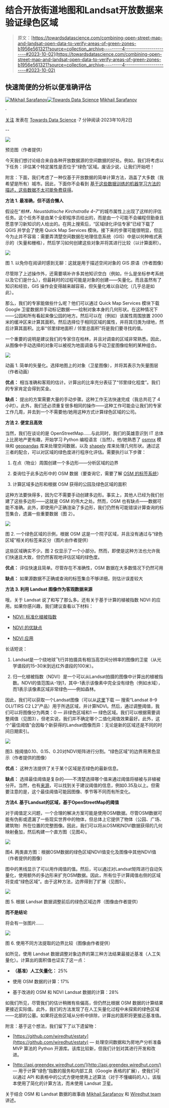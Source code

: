# 结合开放街道地图和Landsat开放数据来验证绿色区域

> 原文：[https://towardsdatascience.com/combining-open-street-map-and-landsat-open-data-to-verify-areas-of-green-zones-b1956e561321?source=collection_archive---------4-----------------------#2023-10-02](https://towardsdatascience.com/combining-open-street-map-and-landsat-open-data-to-verify-areas-of-green-zones-b1956e561321?source=collection_archive---------4-----------------------#2023-10-02)

## 快速简便的分析以便准确评估

[](https://medium.com/@mik.sarafanov?source=post_page-----b1956e561321--------------------------------)[![Mikhail Sarafanov](../Images/88869a3c6f664785c90539dd7aab6d74.png)](https://medium.com/@mik.sarafanov?source=post_page-----b1956e561321--------------------------------)[](https://towardsdatascience.com/?source=post_page-----b1956e561321--------------------------------)[![Towards Data Science](../Images/a6ff2676ffcc0c7aad8aaf1d79379785.png)](https://towardsdatascience.com/?source=post_page-----b1956e561321--------------------------------) [Mikhail Sarafanov](https://medium.com/@mik.sarafanov?source=post_page-----b1956e561321--------------------------------)

·

[关注](https://medium.com/m/signin?actionUrl=https%3A%2F%2Fmedium.com%2F_%2Fsubscribe%2Fuser%2F209c78c40898&operation=register&redirect=https%3A%2F%2Ftowardsdatascience.com%2Fcombining-open-street-map-and-landsat-open-data-to-verify-areas-of-green-zones-b1956e561321&user=Mikhail+Sarafanov&userId=209c78c40898&source=post_page-209c78c40898----b1956e561321---------------------post_header-----------) 发表在 [Towards Data Science](https://towardsdatascience.com/?source=post_page-----b1956e561321--------------------------------) ·7 分钟阅读·2023年10月2日[](https://medium.com/m/signin?actionUrl=https%3A%2F%2Fmedium.com%2F_%2Fvote%2Ftowards-data-science%2Fb1956e561321&operation=register&redirect=https%3A%2F%2Ftowardsdatascience.com%2Fcombining-open-street-map-and-landsat-open-data-to-verify-areas-of-green-zones-b1956e561321&user=Mikhail+Sarafanov&userId=209c78c40898&source=-----b1956e561321---------------------clap_footer-----------)

--

[](https://medium.com/m/signin?actionUrl=https%3A%2F%2Fmedium.com%2F_%2Fbookmark%2Fp%2Fb1956e561321&operation=register&redirect=https%3A%2F%2Ftowardsdatascience.com%2Fcombining-open-street-map-and-landsat-open-data-to-verify-areas-of-green-zones-b1956e561321&source=-----b1956e561321---------------------bookmark_footer-----------)![](../Images/b24f6f438be853dba67cd6596a75981e.png)

预览图（作者提供）

今天我们想讨论结合来自各种开放数据源的空间数据的好处。例如，我们将考虑以下任务：评估某个特定属性是否位于“绿色”区域。废话少说，让我们开始吧！

附言：下面，我们考虑了一种仅基于开放数据的简单计算方法，涵盖了大多数（我希望是所有）城市。因此，下面你不会看到 [基于这些数据训练的机器学习方法的描述，这些数据不太可能免费获得](https://www.mdpi.com/2072-4292/12/18/3017)。

**方法 1\. 最准确，但不适合懒人**

假设在“*柏林，Neustädtische Kirchstraße 4–7*”的城市属性上出现了这样的评估任务。这个任务不是由某个全职程序员给出的，而是由一个可能不会编程但勤奋且愿意学习新知识的人给出的。在网上搜索后，“区域绿化评估专家”已经下载了 QGIS 并学会了使用 Quick Map Services 模块。接下来的步骤可能很明显，但迄今为止并不容易：需要弄清楚空间数据在地理信息系统（GIS）中是以何种格式表示的（矢量和栅格），然后学习如何创建这些对象并将其进行比较（以计算面积）。

![](../Images/ee2543df8da252e01b0b6ad7052f95b4.png)

图 1\. 以免你在阅读时感到无聊：这就是用于描述空间对象的 GIS 原语（作者图像）

尽管除了上述操作外，还需要填补许多其他知识空白（例如，什么是坐标参考系统以及它们是什么），但最耗时的过程可能是对象的创建——矢量化。而且虽然有了知识和经验，GIS 操作会变得越来越容易，但矢量化难以自动化（几乎总是如此）。

那么，我们的专家能做些什么呢？他们可以通过 Quick Map Services 模块下载 Google 卫星数据并手动标记数据——绘制对象本身的几何形状。在这种情况下——公园和所有看起来像公园的地方。然后可以在（例如）该属性周围放置 2000 米的缓冲区来计算其面积。然后选择位于相同区域的属性，并将其归类为绿地，然后计算其面积。比率“邻里绿地面积 / 邻里总面积”将是我们要寻找的值。

一个重要的说明是建议我们的专家住在柏林，并且对调查的区域非常熟悉。因此，从图像中手动选择的对象可以被视为地面调查与手动卫星图像绘制的某种组合。

![](../Images/50871188ad2a3988e23a70e9131f057a.png)

动画 1\. 简单的矢量化。选择地图上的对象（卫星图像），并将其表示为矢量图层（作者动画）

**优点：** 相当准确和客观的估计。计算出的比率充分表征了“邻里绿化程度”。我们的专家肯定会得到奖金。

**缺点：** 提出的方案需要大量的手动步骤。这种工作无法快速完成（我总共花了 4 小时）。此外，我们还必须重复很多相同的操作——这种工作可能会让我们的专家工作几周，并去到一个不需要他/她用这种方式计算绿色区域的公司。

**方法 2. 便宜且高效**

当然，我们在谈论的是 OpenStreetMap……与此同时，我们的英雄意识到 IT 总体上比房地产更有趣，开始学习 Python 编程语言（当然）。他/她熟悉了 [osmnx](https://osmnx.readthedocs.io/en/stable/) 模块和 [geopandas](https://geopandas.org/en/stable/) 库来处理空间数据，以及 [shapely](https://shapely.readthedocs.io/en/stable/manual.html) 库来处理几何形状。通过这三者的配合，可以对区域的绿色度进行程序化评估。需要执行以下步骤：

1.  在点（物业）周围创建一个多边形——分析区域的边界

1.  查询位于此多边形中的 OSM 数据（要查询它，需要了解 [OSM 的标签系统](https://wiki.openstreetmap.org/wiki/Tags)）

1.  计算区域多边形和根据 OSM 获得的公园及绿色区域的面积

这种方法要快得多，因为它不需要手动创建多边形。事实上，其他人已经为我们创建了这些多边形——这就是 OSM 的伟大之处。然而，OSM 也有缺点——数据可能不准确。此外，即使用户正确渲染了多边形，我们仍然有可能错误计算查询的标签集合，遗漏一些重要数据（图 2）。

![](../Images/78023f6fce264d1330d0eeffb898cb39.png)

图 2. 一个绿色区域的示例，根据 OSM 这是一个院子区域，并且没有通过与“绿色区域”相关的标签来区分（图片由作者提供）

这些区域确实不少。图 2 仅显示了一个小部分。然而，即使是这种方法也允许我们快速且大致，但仍然客观地评估区域的绿色度。

**优点：** 评估快速且简单。尽管存在不准确性，OSM 数据在大多数情况下仍然可用

**缺点：** 如果源数据不正确或查询的标签集合不够详细，则估计误差较大

**方法 3. 利用 Landsat 图像作为客观数据来源**

哦，关于 Landsat 说了和写了那么多。还有关于基于计算的植被指数 NDVI 的应用。如果你感兴趣，我们建议查看以下材料：

+   [NDVI: 标准化植被指数](https://gisgeography.com/ndvi-normalized-difference-vegetation-index/)

+   [NDVI 的优缺点](https://naxsolutions.com/en/agriculture-precision-dictionary/ndvi-pros-cons/)

+   [NDVI 应用](https://www.cropin.com/blogs/ndvi-normalized-difference-vegetation-index)

长话短说：

1.  Landsat是一个绕地球飞行并拍摄具有相当高空间分辨率的图像的卫星（从光学谱段的15–30米到远红外谱段的100米）。

1.  归一化植被指数（NDVI）是一个可以从Landsat拍摄的图像中计算出的植被指数。NDVI的值范围从-1到1，其中-1表示该像素中完全没有绿色（例如水域），而1表示该像素区域非常绿色——例如森林。

因此，我们可以获取一个Landsat图像（可以从[这里](https://earthexplorer.usgs.gov/)下载 — 搜索“Landsat 8–9 OLI/TIRS C2 L2”产品）用于所选区域，并计算NDVI。然后，通过调整阈值，我们可以将图像分为两类：0 — 非绿色区域和1 — 绿色区域。我们可以根据需要调整阈值（见图3），但老实说，我们并不确定哪个二值化阈值效果最好。此外，这个“最佳阈值”会因每个新获得的Landsat图像而异：无论是新的区域还是不同的时间日期索引。

![](../Images/bb8dc0274b2403e3d7ad1255e31c86cf.png)

图3\. 按阈值0.10、0.15、0.20对NDVI矩阵进行分割。“绿色区域”的边界用黑色显示（作者提供的图像）

**优点：** 这种方法提供了关于某个区域是否绿色的最新信息。

**缺点：** 选择最佳阈值是复杂的——不清楚选择哪个值来通过阈值将植被与非植被分开。当然，也有[来源](https://www.researchgate.net/publication/351832336_Vegetation_Change_Analysis_using_Normalized_Difference_Vegetation_Index_and_Land_Surface_Temperature_in_Greater_Gir_Landscape)，可以找到关于建议阈值的信息，例如0.35及以上。但需要注意的是，这个最佳阈值可能因图像、季节等不同而有所变化。

**方法4\. 基于Landsat的区域，基于OpenStreetMap的阈值**

对于阈值定义问题，一个合理的解决方案可能是使用OSM数据。尽管OSM数据可能有伪影或遗漏了一些现实世界中的物体，但总体上它提供了物体（公园、广场、建筑物）所在位置的完整图像。因此，我们可以将从OSM和NDVI数据获得的几何映射叠加，然后构建一个直方图（见图4）。

![](../Images/aac4576052e284e2cc92740d271d01a6.png)

图4\. 两类直方图：根据OSM数据的绿色区域NDVI值变化及图像中其他NDVI值（作者提供的图像）

图中的黑线显示了可以用作阈值的值。然后，可以通过对Landsat矩阵进行自动矢量化，使用额外的多边形来扩充OSM数据。因此，所有位于计算阈值右侧的区域将变成“绿色区域”。由于这种方法，边界得到了扩展（见图5）。

![](../Images/b635c05866f08163bcc841b84273b72e.png)

图 5\. 根据 Landsat 数据调整前后的绿色区域边界（图像由作者提供）

**而不是结论**

将会有一张图片……

![](../Images/9f61339b293ddbe581d1a0cb9736fe23.png)

图 6\. 使用不同方法提取的边界比较（图像由作者提供）

如所见，使用 Landsat 数据调整对象边界的第三种方法结果最接近基准（人工矢量化）。计算出的面积值也证实了这一点：

+   **（基准）人工矢量化：** 25%

+   使用 OSM 数据的计算：17%

+   基于改进的 OSM 和 NDVI Landsat 数据的计算：28%

如我们所见，尽管我们的估计稍微有些偏高，但仍然比根据 OSM 数据的计算结果更接近实际值。此外，我们的方法发现了在人工矢量化过程中未探索的绿色区域——北部的公墓。如果将这些区域从分析中排除，计算出的面积将更接近基准值。

附言：基于这个想法，我们留下了以下遗留物：

+   [https://github.com/wiredhut/estaty](https://github.com/wiredhut/estaty) — 处理空间数据和为房地产分析准备 MVP 算法的 Python 开源库。该库比较新，但我们计划对其进行开发和改进。

+   [http://api.greendex.wiredhut.com/](http://api.greendex.wiredhut.com/) — 用于计算“绿色”指数的服务和内部工具（Google 表格的扩展），使我们可以通过 API 和表格中的公式方便地使用上述算法（对于不懂编码的人）。该版本使用了简化的计算方法，而未使用 Landsat 卫星。

关于结合 OSM 和 Landsat 数据的故事由 [Mikhail Sarafanov](https://github.com/Dreamlone) 和 [Wiredhut team](https://wiredhut.com/) 讲述。
